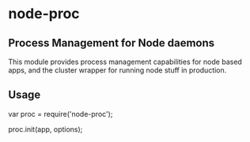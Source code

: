 node-proc
=========

Process Management for Node daemons
------

This module provides process management capabilities for node based apps,
and the cluster wrapper for running node stuff in production.

Usage
------

var proc = require('node-proc');

proc.init(app, options);
